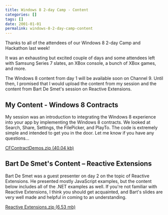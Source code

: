 ```yaml
---
title: Windows 8 2-day Camp - Content
categories: []
tags: []
date: 2001-01-01
permalink: windows-8-2-day-camp-content
---
```


Thanks to all of the attendees of our Windows 8 2-day Camp and Hackathon last week!

It was an exhausting but excited couple of days and some attendees left with Samsung Series 7 slates, an XBox console, a bunch of XBox games, and more.

The Windows 8 content from day 1 will be available soon on Channel 9\. Until then, I promised that I would upload the content from my session and the content from Bart De Smet's session on Reactive Extensions.

## My Content - Windows 8 Contracts

My session was an introduction to integrating the Windows 8 experience into your app by implementing the Windows 8 contracts. We looked at Search, Share, Settings, the FilePicker, and PlayTo. The code is extremely simple and intended to get you in the door. Let me know if you have any questions...

 [CFContractDemos.zip (40.04 kb)](/bcms-media/Files/Download?id=5d885e72-f4bd-48b6-9591-a3530071b2b7)

## Bart De Smet's Content &ndash; Reactive Extensions

Bart De Smet was a guest presenter on day 2 on the topic of Reactive Extensions. He presented mostly JavaScript examples, but the content below includes all of the .NET examples as well. If you're not familiar with Reactive Extensions, I think you should get acquainted, and Bart's slides are very well made and helpful in coming to an understanding.

[Reactive Extensions.zip (6.53 mb)](/bcms-media/Files/Download?id=5fb01c0e-f4f1-4067-9d5b-a3530071ab7d)